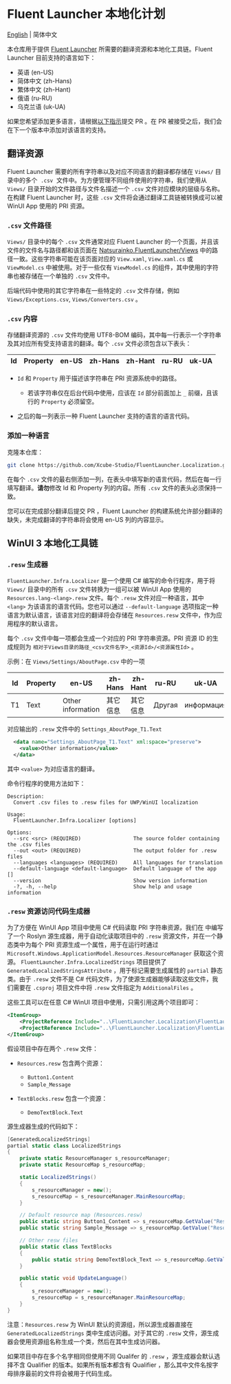 # Fluent Launcher 本地化计划

[English](README.md) | 简体中文

本仓库用于提供 [Fluent Launcher](https://github.com/Xcube-Studio/Natsurainko.FluentLauncher) 所需要的翻译资源和本地化工具链。Fluent Launcher 目前支持的语言如下：

- 英语 (en-US)
- 简体中文 (zh-Hans)
- 繁体中文 (zh-Hant)
- 俄语 (ru-RU)
- 乌克兰语 (uk-UA)

如果您希望添加更多语言，请根据[以下指示](#添加一种语言)提交 PR 。在 PR 被接受之后，我们会在下一个版本中添加对该语言的支持。

## 翻译资源

Fluent Launcher 需要的所有字符串以及对应不同语言的翻译都存储在 `Views/` 目录中的多个  `.csv`  文件中。为方便管理不同组件使用的字符串，我们使用从 `Views/` 目录开始的文件路径与文件名描述一个 `.csv` 文件对应模块的层级与名称。在构建 Fluent Launcher 时，这些 `.csv` 文件将会通过翻译工具链被转换成可以被 WinUI App 使用的 PRI 资源。

### `.csv` 文件路径

`Views/` 目录中的每个 `.csv` 文件通常对应 Fluent Launcher 的一个页面，并且该文件的文件名与路径都和该页面在 [Natsurainko.FluentLauncher/Views](https://github.com/Xcube-Studio/Natsurainko.FluentLauncher/tree/main/Natsurainko.FluentLauncher/Views) 中的路径一致。这些字符串可能在该页面对应的 `View.xaml`, `View.xaml.cs` 或 `ViewModel.cs` 中被使用。对于一些仅有 `ViewModel.cs` 的组件，其中使用的字符串也被存储在一个单独的 `.csv` 文件中。

后端代码中使用的其它字符串在一些特定的 `.csv` 文件存储，例如 `Views/Exceptions.csv`, `Views/Converters.csv` 。

### `.csv` 内容

存储翻译资源的 `.csv` 文件均使用 UTF8-BOM 编码，其中每一行表示一个字符串及其对应所有受支持语言的翻译。每个 `.csv` 文件必须包含以下表头：

| Id | Property | en-US | zh-Hans | zh-Hant | ru-RU | uk-UA |
| -- | -------- | ----- | ------- | ------- | ----- | ----- |


- `Id` 和 `Property` 用于描述该字符串在 PRI 资源系统中的路径。

  - 若该字符串仅在后台代码中使用，应该在 `Id` 部分前面加上 `_` 前缀，且该行的 `Property` 必须留空。

- 之后的每一列表示一种 Fluent Launcher 支持的语言的语言代码。

### 添加一种语言

克隆本仓库：

```bash
git clone https://github.com/Xcube-Studio/FluentLauncher.Localization.git
```

在每个 `.csv` 文件的最右侧添加一列，在表头中填写新的语言代码，然后在每一行填写翻译。**请勿**修改 Id 和 Property 列的内容。所有 `.csv` 文件的表头必须保持一致。

您可以在完成部分翻译后提交 PR ，Fluent Launcher 的构建系统允许部分翻译的缺失，未完成翻译的字符串将会使用 en-US 列的内容显示。

## WinUI 3 本地化工具链

### `.resw` 生成器

`FluentLauncher.Infra.Localizer` 是一个使用 C# 编写的命令行程序，用于将 `Views/` 目录中的所有 `.csv` 文件转换为一组可以被 WinUI App 使用的 `Resources.lang-<lang>.resw` 文件。每个 `.resw` 文件对应一种语言，其中 `<lang>` 为该语言的语言代码。您也可以通过 `--default-language` 选项指定一种语言为默认语言，该语言对应的翻译将会存储在 `Resources.resw` 文件中，作为应用程序的默认语言。

每个 `.csv` 文件中每一项都会生成一个对应的 PRI 字符串资源。PRI 资源 ID 的生成规则为 `相对于Views目录的路径_<csv文件名字>_<资源Id>/<资源属性Id>` 。

示例：在 `Views/Settings/AboutPage.csv` 中的一项

| Id | Property | en-US             | zh-Hans  | zh-Hant  | ru-RU  | uk-UA      |
| -- | -------- | ----------------- | -------- | -------- | ------ | ---------- |
| T1 | Text     | Other information | 其它信息 | 其它信息 | Другая | информация |

对应输出的 `.resw` 文件中的 `Settings_AboutPage_T1.Text`

```xml
  <data name="Settings_AboutPage_T1.Text" xml:space="preserve">
    <value>Other information</value>
  </data>
```

其中 `<value>` 为对应语言的翻译。

命令行程序的使用方法如下：

````
Description:
  Convert .csv files to .resw files for UWP/WinUI localization

Usage:
  FluentLauncher.Infra.Localizer [options]

Options:
  --src <src> (REQUIRED)                 The source folder containing the .csv files
  --out <out> (REQUIRED)                 The output folder for .resw files
  --languages <languages> (REQUIRED)     All languages for translation
  --default-language <default-language>  Default language of the app []
  --version                              Show version information
  -?, -h, --help                         Show help and usage information
````

### `.resw` 资源访问代码生成器

为了方便在 WinUI App 项目中使用 C# 代码读取 PRI 字符串资源，我们在 中编写了一个 Roslyn 源生成器，用于自动化读取项目中的 `.resw` 资源文件，并在一个静态类中为每个 PRI 资源生成一个属性，用于在运行时通过 `Microsoft.Windows.ApplicationModel.Resources.ResourceManager` 获取这个资源。 `FluentLauncher.Infra.LocalizedStrings` 项目提供了 `GeneratedLocalizedStringsAttribute` ，用于标记需要生成属性的 `partial` 静态类。由于 `.resw` 文件不是 C# 代码文件，为了使源生成器能够读取这些文件，我们需要在 `.csproj` 项目文件中将 `.resw` 文件指定为 `AdditionalFiles` 。

这些工具可以在任意 C# WinUI 项目中使用，只需引用这两个项目即可：

```xml
<ItemGroup>
    <ProjectReference Include="..\FluentLauncher.Localization\FluentLauncher.Infra.LocalizedStrings.SourceGenerators\FluentLauncher.Infra.LocalizedStrings.SourceGenerators.csproj" OutputItemType="Analyzer" ReferenceOutputAssembly="false" />
    <ProjectReference Include="..\FluentLauncher.Localization\FluentLauncher.Infra.LocalizedStrings\FluentLauncher.Infra.LocalizedStrings.csproj" />
</ItemGroup>
```

假设项目中存在两个 `.resw` 文件：

- `Resources.resw` 包含两个资源：

  - `Button1.Content`
  - `Sample_Message`

- `TextBlocks.resw` 包含一个资源：

  - `DemoTextBlock.Text`


源生成器生成的代码如下：

```csharp
[GeneratedLocalizedStrings]
partial static class LocalizedStrings
{
    private static ResourceManager s_resourceManager;
    private static ResourceMap s_resourceMap;

    static LocalizedStrings()
    {
        s_resourceManager = new();
        s_resourceMap = s_resourceManager.MainResourceMap;
    }

    // Default resource map (Resources.resw)
    public static string Button1_Content => s_resourceMap.GetValue("Resources/Button1/Content").ValueAsString;
    public static string Sample_Message => s_resourceMap.GetValue("Resources/Sample_Message").ValueAsString;

    // Other resw files
    public static class TextBlocks
    {
        public static string DemoTextBlock_Text => s_resourceMap.GetValue("TextBlocks/DemoTextBlock/Text").ValueAsString;
    }

    public static void UpdateLanguage()
    {
        s_resourceManager = new();
        s_resourceMap = s_resourceManager.MainResourceMap;
    }
}
```

注意：`Resources.resw` 为 WinUI 默认的资源组，所以源生成器直接在 `GeneratedLocalizedStrings` 类中生成访问器。对于其它的 `.resw` 文件，源生成器会使用资源组名称生成一个类，然后在其中生成访问器。

如果项目中存在多个名字相同但使用不同 Qualifer 的 `.resw` ，源生成器会默认选择不含 Qualifier 的版本。如果所有版本都含有 Qualifier ，那么其中文件名按字母排序最前的文件将会被用于代码生成。
